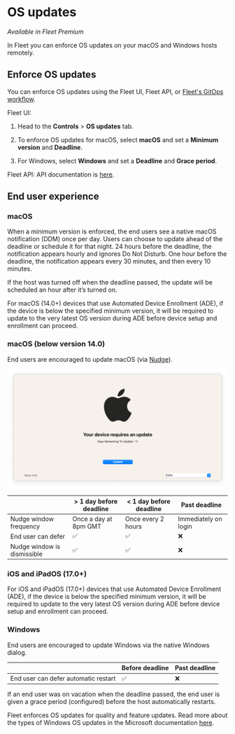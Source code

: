 # OS updates

_Available in Fleet Premium_

In Fleet you can enforce OS updates on your macOS and Windows hosts remotely.

## Enforce OS updates

You can enforce OS updates using the Fleet UI, Fleet API, or [Fleet's GitOps workflow](https://github.com/fleetdm/fleet-gitops).

Fleet UI:

1. Head to the **Controls** > **OS updates** tab.

2. To enforce OS updates for macOS, select **macOS** and set a **Minimum version** and **Deadline**.

3. For Windows, select **Windows** and set a **Deadline** and **Grace period**.

Fleet API: API documentation is [here](https://fleetdm.com/docs/rest-api/rest-api#modify-team).

## End user experience

### macOS

When a minimum version is enforced, the end users see a native macOS notification (DDM) once per day. Users can choose to update ahead of the deadline or schedule it for that night. 24 hours before the deadline, the notification appears hourly and ignores Do Not Disturb. One hour before the deadline, the notification appears every 30 minutes, and then every 10 minutes.   

If the host was turned off when the deadline passed, the update will be scheduled an hour after it’s turned on.

For macOS (14.0+) devices that use Automated Device Enrollment (ADE), if the device is below the specified
minimum version, it will be required to update to the very latest OS version during ADE before
device setup and enrollment can proceed.

### macOS (below version 14.0)

End users are encouraged to update macOS (via [Nudge](https://github.com/macadmins/nudge)).

![Nudge window](https://raw.githubusercontent.com/fleetdm/fleet/main/docs/images/nudge-window.png)

|                                      | > 1 day before deadline | < 1 day before deadline | Past deadline         |
| ------------------------------------ | ----------------------- | ----------------------- | --------------------- |
| Nudge window frequency               | Once a day at 8pm GMT   | Once every 2 hours      | Immediately on login  |
| End user can defer                   | ✅                      | ✅                      | ❌                    |
| Nudge window is dismissible          | ✅                      | ✅                      | ❌                    |

### iOS and iPadOS (17.0+)

For iOS and iPadOS (17.0+) devices that use Automated Device Enrollment (ADE), if the device is below the specified
minimum version, it will be required to update to the very latest OS version during ADE before device setup and enrollment can proceed.

### Windows

End users are encouraged to update Windows via the native Windows dialog.

|                                           | Before deadline | Past deadline |
| ----------------------------------------- | ----------------| ------------- |
| End user can defer automatic restart      | ✅              | ❌            |

If an end user was on vacation when the deadline passed, the end user is given a grace period (configured) before the host automatically restarts.

Fleet enforces OS updates for quality and feature updates. Read more about the types of Windows OS updates in the Microsoft documentation [here](https://learn.microsoft.com/en-us/windows/deployment/update/get-started-updates-channels-tools#types-of-updates).

<meta name="pageOrderInSection" value="1503">
<meta name="title" value="OS updates">
<meta name="description" value="Learn how to manage OS updates on macOS and Windows devices.">
<meta name="navSection" value="Device management">
